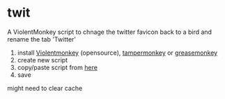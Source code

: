 # twit

A ViolentMonkey script to chnage the twitter favicon back to a bird and rename the tab 'Twitter'

1. install [Violentmonkey](https://violentmonkey.github.io/) (opensource), [tampermonkey](https://www.tampermonkey.net/) or [greasemonkey](https://addons.mozilla.org/en-GB/firefox/addon/greasemonkey/)
2. create new script
3. copy/paste script from [here](https://github.com/milvinae/twit/blob/main/script)
4. save

might need to clear cache
